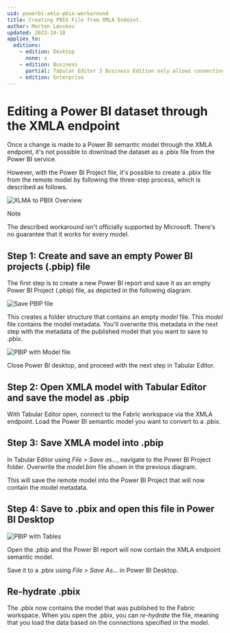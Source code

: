 ```yaml
---
uid: powerbi-xmla-pbix-workaround
title: Creating PBIX File from XMLA Endoint.
author: Morten Lønskov
updated: 2023-10-18
applies_to:
  editions:
    - edition: Desktop
      none: x
    - edition: Business
      partial: Tabular Editor 3 Business Edition only allows connecting to the XMLA endpoint of Premium-Per-User (PPU) workspaces.
    - edition: Enterprise
---
```

# Editing a Power BI dataset through the XMLA endpoint

Once a change is made to a Power BI semantic model through the XMLA endpoint, it's not possible to download the dataset as a .pbix file from the Power BI service. 

However, with the Power BI Project file, it's possible to create a .pbix file from the remote model by following the three-step process, which is described as follows. 

![XLMA to PBIX Overview](~/images/power-bi/create-pbix-from-xmla-overview.png)

> [!NOTE]
> The described workaround isn't officially supported by Microsoft. There's no guarantee that it works for every model.


## Step 1: Create and save an empty Power BI projects (.pbip) file

The first step is to create a new Power BI report and save it as an empty Power BI Project (.pbip) file, as depicted in the following diagram.

![Save PBIP file](~/images/power-bi/save-pbip-file.png)

This creates a folder structure that contains an empty _model_ file. This _model_ file contains the model metadata. You'll overwrite this metadata in the next step with the metadata of the published model that you want to save to .pbix.

![PBIP with Model file](~/images/power-bi/pbip-file-bim-model.png)

Close Power BI desktop, and proceed with the next step in Tabular Editor.


## Step 2: Open XMLA model with Tabular Editor and save the model as .pbip

With Tabular Editor open, connect to the Fabric workspace via the XMLA endpoint. Load the Power BI semantic model you want to convert to a .pbix. 

## Step 3: Save XMLA model into .pbip

In Tabular Editor using _File > Save as..._, navigate to the Power BI Project folder. Overwrite the _model.bim_ file shown in the previous diagram. 

This will save the remote model into the Power BI Project that will now contain the model metadata.


## Step 4: Save to .pbix and open this file in Power BI Desktop

![PBIP with Tables](~/images/power-bi/pbip-includes-tables.png)

Open the .pbip and the Power BI report will now contain the XMLA endpoint semantic model.

Save it to a .pbix using _File > Save As..._ in Power BI Desktop.

## Re-hydrate .pbix
The .pbix now contains the model that was published to the Fabric workspace. When you open the .pbix, you can _re-hydrate_ the file, meaning that you load the data based on the connections specified in the model.
